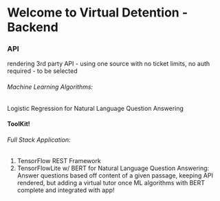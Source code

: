 # Welcome to Virtual Detention - Backend

### API
rendering 3rd party API - using one source with no ticket limits, no auth required - to be selected

###### Machine Learning Algorithms:
Logistic Regression for Natural Language Question Answering

#### ToolKit!
###### Full Stack Application:
1. TensorFlow REST Framework
2. TensorFlowLite w/ BERT for Natural Language Question Answering: Answer questions based off content of a given passage, keeping API rendered, but adding a virtual tutor once ML algorithms with BERT complete and integrated with app!

